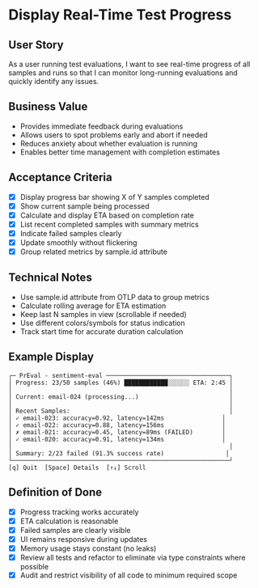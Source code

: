 # Display Real-Time Test Progress

## User Story
As a user running test evaluations, I want to see real-time progress of all samples and runs so that I can monitor long-running evaluations and quickly identify any issues.

## Business Value
- Provides immediate feedback during evaluations
- Allows users to spot problems early and abort if needed
- Reduces anxiety about whether evaluation is running
- Enables better time management with completion estimates

## Acceptance Criteria
- [x] Display progress bar showing X of Y samples completed
- [x] Show current sample being processed
- [x] Calculate and display ETA based on completion rate
- [x] List recent completed samples with summary metrics
- [x] Indicate failed samples clearly
- [x] Update smoothly without flickering
- [x] Group related metrics by sample.id attribute

## Technical Notes
- Use sample.id attribute from OTLP data to group metrics
- Calculate rolling average for ETA estimation
- Keep last N samples in view (scrollable if needed)
- Use different colors/symbols for status indication
- Track start time for accurate duration calculation

## Example Display
```
┌─ PrEval - sentiment-eval ──────────────────────────────────┐
│ Progress: 23/50 samples (46%) ████████████░░░░░░ ETA: 2:45 │
│                                                            │
│ Current: email-024 (processing...)                         │
│                                                            │
│ Recent Samples:                                            │
│ ✓ email-023: accuracy=0.92, latency=142ms                │
│ ✓ email-022: accuracy=0.88, latency=156ms                │
│ ✗ email-021: accuracy=0.45, latency=89ms (FAILED)        │
│ ✓ email-020: accuracy=0.91, latency=134ms                │
│                                                            │
│ Summary: 2/23 failed (91.3% success rate)                 │
└────────────────────────────────────────────────────────────┘
[q] Quit  [Space] Details  [↑↓] Scroll
```

## Definition of Done
- [x] Progress tracking works accurately
- [x] ETA calculation is reasonable
- [x] Failed samples are clearly visible
- [x] UI remains responsive during updates
- [x] Memory usage stays constant (no leaks)
- [x] Review all tests and refactor to eliminate via type constraints where possible
- [x] Audit and restrict visibility of all code to minimum required scope